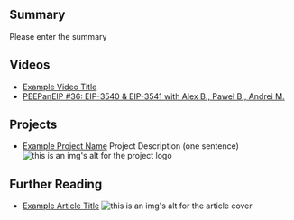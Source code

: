 ## Summary

Please enter the summary

## Videos

- [Example Video Title](https://www.youtube.com/watch?v=TDGq4aeevgY)
- [PEEPanEIP #36: EIP-3540 & EIP-3541 with Alex B., Paweł B., Andrei M.](https://www.youtube.com/watch?v=E02THhW-yTE&list=PL4cwHXAawZxqu0PKKyMzG_3BJV_xZTi1F&index=77)

## Projects

- [Example Project Name](https://xxxx.xxx/xxxxx) Project Description (one sentence) ![this is an img's alt for the project logo](https://xxxx.xxx/project-logo.xxx)

## Further Reading

- [Example Article Title](https://xxxx.xxx/xxxxx) ![this is an img's alt for the article cover](https://xxxx.xxx/article-cover.xxx)
